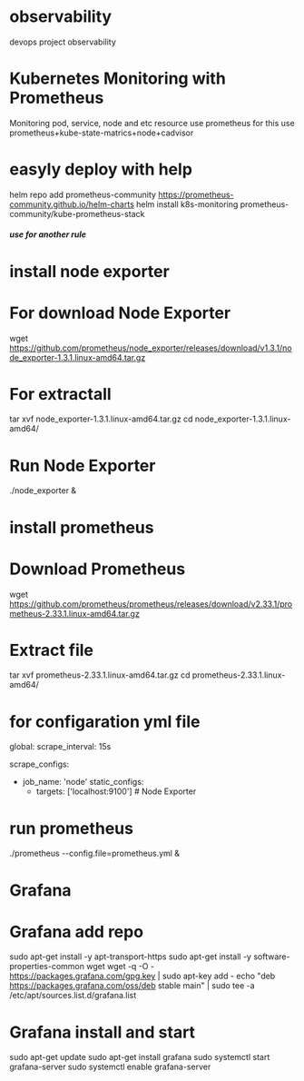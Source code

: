 # observability
devops project observability


# Kubernetes Monitoring with Prometheus
Monitoring pod, service, node and etc resource  use prometheus  for this use prometheus+kube-state-matrics+node+cadvisor

# easyly deploy with help

helm repo add prometheus-community https://prometheus-community.github.io/helm-charts
helm install k8s-monitoring prometheus-community/kube-prometheus-stack




##### use for another rule ######

# install node exporter
# For download Node Exporter
wget https://github.com/prometheus/node_exporter/releases/download/v1.3.1/node_exporter-1.3.1.linux-amd64.tar.gz

# For extractall
tar xvf node_exporter-1.3.1.linux-amd64.tar.gz
cd node_exporter-1.3.1.linux-amd64/

# Run Node Exporter
./node_exporter &

# install prometheus

# Download Prometheus
wget https://github.com/prometheus/prometheus/releases/download/v2.33.1/prometheus-2.33.1.linux-amd64.tar.gz

# Extract file

tar xvf prometheus-2.33.1.linux-amd64.tar.gz
cd prometheus-2.33.1.linux-amd64/

# for configaration yml file 
global:
  scrape_interval: 15s

scrape_configs:
  - job_name: 'node'
    static_configs:
      - targets: ['localhost:9100']  # Node Exporter

  # run prometheus
./prometheus --config.file=prometheus.yml &


# Grafana

# Grafana add repo
sudo apt-get install -y apt-transport-https
sudo apt-get install -y software-properties-common wget
wget -q -O - https://packages.grafana.com/gpg.key | sudo apt-key add -
echo "deb https://packages.grafana.com/oss/deb stable main" | sudo tee -a /etc/apt/sources.list.d/grafana.list

# Grafana install and start
sudo apt-get update
sudo apt-get install grafana
sudo systemctl start grafana-server
sudo systemctl enable grafana-server








